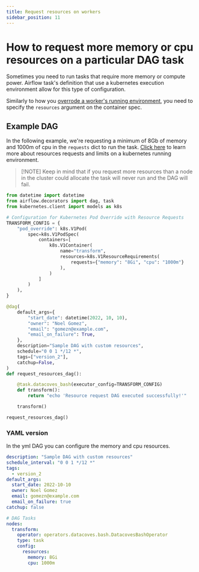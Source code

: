 ```yaml
---
title: Request resources on workers
sidebar_position: 11
---
```


# How to request more memory or cpu resources on a particular DAG task

Sometimes you need to run tasks that require more memory or compute power. Airflow task's definition that use a kubernetes execution environment allow for this type of configuration.

Similarly to how you [overrode a worker's running environment](/how-tos/airflow/customize-worker-environment.md), you need to specify the `resources` argument on the container spec.

## Example DAG

In the following example, we're requesting a minimum of 8Gb of memory and 1000m of cpu in the `requests` dict to run the task. [Click here](https://pwittrock.github.io/docs/tasks/configure-pod-container/assign-cpu-ram-container/) to learn more about resources requests and limits on a kubernetes running environment.

>[!NOTE] Keep in mind that if you request more resources than a node in the cluster could allocate the task will never run and the DAG will fail.

```python
from datetime import datetime
from airflow.decorators import dag, task
from kubernetes.client import models as k8s

# Configuration for Kubernetes Pod Override with Resource Requests
TRANSFORM_CONFIG = {
    "pod_override": k8s.V1Pod(
        spec=k8s.V1PodSpec(
            containers=[
                k8s.V1Container(
                    name="transform",
                    resources=k8s.V1ResourceRequirements(
                        requests={"memory": "8Gi", "cpu": "1000m"}
                    ),
                )
            ]
        )
    ),
}

@dag(
    default_args={
        "start_date": datetime(2022, 10, 10),
        "owner": "Noel Gomez",
        "email": "gomezn@example.com",
        "email_on_failure": True,
    },
    description="Sample DAG with custom resources",
    schedule="0 0 1 */12 *",
    tags=["version_2"],
    catchup=False,
)
def request_resources_dag():

    @task.datacoves_bash(executor_config=TRANSFORM_CONFIG)
    def transform():
        return "echo 'Resource request DAG executed successfully!'"

    transform()

request_resources_dag()
```

### YAML version
In the yml DAG you can configure the memory and cpu resources.

```yaml
description: "Sample DAG with custom resources"
schedule_interval: "0 0 1 */12 *"
tags:
  - version_2
default_args:
  start_date: 2022-10-10
  owner: Noel Gomez
  email: gomezn@example.com
  email_on_failure: true
catchup: false

# DAG Tasks
nodes:
  transform:
    operator: operators.datacoves.bash.DatacovesBashOperator
    type: task
    config:
      resources:
        memory: 8Gi
        cpu: 1000m
```
